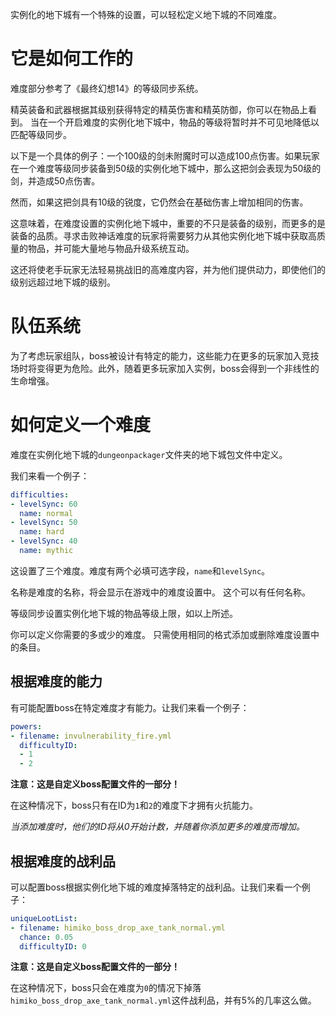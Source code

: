 实例化的地下城有一个特殊的设置，可以轻松定义地下城的不同难度。

# 它是如何工作的

难度部分参考了《最终幻想14》的等级同步系统。

精英装备和武器根据其级别获得特定的精英伤害和精英防御，你可以在物品上看到。 当在一个开启难度的实例化地下城中，物品的等级将暂时并不可见地降低以匹配等级同步。

以下是一个具体的例子：一个100级的剑未附魔时可以造成100点伤害。如果玩家在一个难度等级同步装备到50级的实例化地下城中，那么这把剑会表现为50级的剑，并造成50点伤害。

然而，如果这把剑具有10级的锐度，它仍然会在基础伤害上增加相同的伤害。

这意味着，在难度设置的实例化地下城中，重要的不只是装备的级别，而更多的是装备的品质。寻求击败神话难度的玩家将需要努力从其他实例化地下城中获取高质量的物品，并可能大量地与物品升级系统互动。

这还将使老手玩家无法轻易挑战旧的高难度内容，并为他们提供动力，即使他们的级别远超过地下城的级别。

# 队伍系统

为了考虑玩家组队，boss被设计有特定的能力，这些能力在更多的玩家加入竞技场时将变得更为危险。此外，随着更多玩家加入实例，boss会得到一个非线性的生命增强。

# 如何定义一个难度

难度在实例化地下城的`dungeonpackager`文件夹的地下城包文件中定义。

我们来看一个例子：

```yml
difficulties:
- levelSync: 60
  name: normal
- levelSync: 50
  name: hard
- levelSync: 40
  name: mythic
```

这设置了三个难度。难度有两个必填可选字段，`name`和`levelSync`。

名称是难度的名称，将会显示在游戏中的难度设置中。 这个可以有任何名称。

等级同步设置实例化地下城的物品等级上限，如以上所述。

你可以定义你需要的多或少的难度。 只需使用相同的格式添加或删除难度设置中的条目。

## 根据难度的能力

有可能配置boss在特定难度才有能力。让我们来看一个例子：

```yml
powers:
- filename: invulnerability_fire.yml
  difficultyID:
  - 1
  - 2
```

**注意：这是自定义boss配置文件的一部分！**

在这种情况下，boss只有在ID为`1`和`2`的难度下才拥有火抗能力。

*当添加难度时，他们的ID将从0开始计数，并随着你添加更多的难度而增加。*

## 根据难度的战利品

可以配置boss根据实例化地下城的难度掉落特定的战利品。让我们来看一个例子：

```yml
uniqueLootList:
- filename: himiko_boss_drop_axe_tank_normal.yml
  chance: 0.05
  difficultyID: 0
```

**注意：这是自定义boss配置文件的一部分！**

在这种情况下，boss只会在难度为`0`的情况下掉落`himiko_boss_drop_axe_tank_normal.yml`这件战利品，并有5%的几率这么做。

